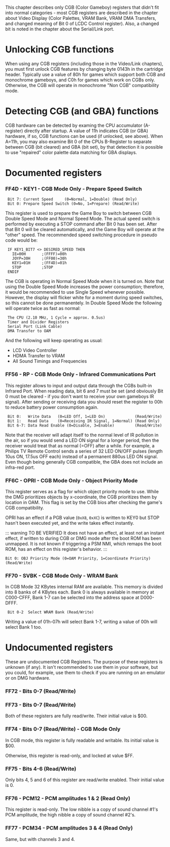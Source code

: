 This chapter describes only CGB (Color Gameboy) registers that didn't
fit into normal categories - most CGB registers are described in the
chapter about Video Display (Color Palettes, VRAM Bank, VRAM DMA
Transfers, and changed meaning of Bit 0 of LCDC Control register). Also,
a changed bit is noted in the chapter about the Serial/Link port.

# Unlocking CGB functions

When using any CGB registers (including those in the Video/Link
chapters), you must first unlock CGB features by changing byte 0143h in
the cartridge header. Typically use a value of 80h for games which
support both CGB and monochrome gameboys, and C0h for games which work
on CGBs only. Otherwise, the CGB will operate in monochrome "Non CGB"
compatibility mode.

# Detecting CGB (and GBA) functions

CGB hardware can be detected by examing the CPU accumulator (A-register)
directly after startup. A value of 11h indicates CGB (or GBA) hardware,
if so, CGB functions can be used (if unlocked, see above). When A=11h,
you may also examine Bit 0 of the CPUs B-Register to separate between
CGB (bit cleared) and GBA (bit set), by that detection it is possible to
use "repaired" color palette data matching for GBA displays.

# Documented registers

### FF4D - KEY1 - CGB Mode Only - Prepare Speed Switch

```
 Bit 7: Current Speed     (0=Normal, 1=Double) (Read Only)
 Bit 0: Prepare Speed Switch (0=No, 1=Prepare) (Read/Write)
```

This register is used to prepare the Game Boy to switch between CGB
Double Speed Mode and Normal Speed Mode. The actual speed switch is
performed by executing a STOP command after Bit 0 has been set. After
that Bit 0 will be cleared automatically, and the Game Boy will operate
at the "other" speed. The recommended speed switching procedure in
pseudo code would be:

```
 IF KEY1_BIT7 <> DESIRED_SPEED THEN
   IE=00H       ;(FFFF)=00h
   JOYP=30H     ;(FF00)=30h
   KEY1=01H     ;(FF4D)=01h
   STOP         ;STOP
 ENDIF
```

The CGB is operating in Normal Speed Mode when it is turned on. Note
that using the Double Speed Mode increases the power consumption; therefore, it
would be recommended to use Single Speed whenever possible. However, the
display will flicker white for a moment during speed switches, so this
cannot be done permanentely. In Double Speed Mode the following will
operate twice as fast as normal:

```
 The CPU (2.10 MHz, 1 Cycle = approx. 0.5us)
 Timer and Divider Registers
 Serial Port (Link Cable)
 DMA Transfer to OAM
```

And the following will keep operating as usual:

- LCD Video Controller
- HDMA Transfer to VRAM
- All Sound Timings and Frequencies

### FF56 - RP - CGB Mode Only - Infrared Communications Port

This register allows to input and output data through the CGBs built-in
Infrared Port. When reading data, bit 6 and 7 must be set (and obviously
Bit 0 must be cleared - if you don't want to receive your own gameboys
IR signal). After sending or receiving data you should reset the
register to 00h to reduce battery power consumption again.

```
 Bit 0:   Write Data   (0=LED Off, 1=LED On)             (Read/Write)
 Bit 1:   Read Data    (0=Receiving IR Signal, 1=Normal) (Read Only)
 Bit 6-7: Data Read Enable (0=Disable, 3=Enable)         (Read/Write)
```

Note that the receiver will adapt itself to the normal level of IR
pollution in the air, so if you would send a LED ON signal for a longer
period, then the receiver would treat that as normal (=OFF) after a
while. For example, a Philips TV Remote Control sends a series of 32 LED
ON/OFF pulses (length 10us ON, 17.5us OFF each) instead of a permanent
880us LED ON signal. Even though being generally CGB compatible, the GBA
does not include an infra-red port.

### FF6C - OPRI - CGB Mode Only - Object Priority Mode

This register serves as a flag for which object priority mode to use. While
the DMG prioritizes objects by x-coordinate, the CGB prioritizes them by
location in OAM. This flag is set by the CGB bios after checking the game's
CGB compatibility. 

OPRI has an effect if a PGB value (`0xX8`, `0xXC`) is written to KEY0 but STOP hasn't been executed yet, and the write takes effect instantly.

::: warning TO BE VERIFIED
It does not have an effect, at least not an instant effect, if written to during CGB or DMG mode after the boot ROM has been unmapped. 
It is not known if triggering a PSM NMI, which remaps the boot ROM, has an effect on this register's behavior.
:::

```
Bit 0: OBJ Priority Mode (0=OAM Priority, 1=Coordinate Priority) (Read/Write)
```

### FF70 - SVBK - CGB Mode Only - WRAM Bank

In CGB Mode 32 KBytes internal RAM are available. This memory is divided
into 8 banks of 4 KBytes each. Bank 0 is always available in memory at
C000-CFFF, Bank 1-7 can be selected into the address space at D000-DFFF.

```
 Bit 0-2  Select WRAM Bank (Read/Write)
```

Writing a value of 01h-07h will select Bank 1-7, writing a value of 00h
will select Bank 1 too.

# Undocumented registers

These are undocumented CGB Registers. The purpose of these registers is
unknown (if any). It isn't recommended to use them in your software,
but you could, for example, use them to check if you are running on an
emulator or on DMG hardware.

### FF72 - Bits 0-7 (Read/Write)

### FF73 - Bits 0-7 (Read/Write)

Both of these registers are fully read/write. Their initial value is
$00.

### FF74 - Bits 0-7 (Read/Write) - CGB Mode Only

In CGB mode, this register is fully readable and writable. Its initial
value is $00.

Otherwise, this register is read-only, and locked at value $FF.

### FF75 - Bits 4-6 (Read/Write)

Only bits 4, 5 and 6 of this register are read/write enabled. Their
initial value is 0.

### FF76 - PCM12 - PCM amplitudes 1 & 2 (Read Only)

This register is read-only. The low nibble is a copy of sound channel
\#1's PCM amplitude, the high nibble a copy of sound channel \#2's.

### FF77 - PCM34 - PCM amplitudes 3 & 4 (Read Only)

Same, but with channels 3 and 4.

